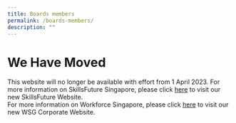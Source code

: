 ```yaml
---
title: Boards members
permalink: /boards-members/
description: ""
---
```

We Have Moved
=================

   This website will no longer be available with effort from 1 April 2023. 
	 For more information on SkillsFuture Singapore, please click [here](https://www.skillsfuture.gov.sg) to visit our new SkillsFuture Website.  
For more information on Workforce Singapore, please click [here](https://www.wsg.gov.sg) to visit our new WSG Corporate Website.